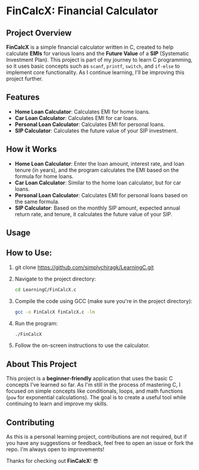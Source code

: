 # FinCalcX: Financial Calculator

## Project Overview
**FinCalcX** is a simple financial calculator written in C, created to help calculate **EMIs** for various loans and the **Future Value** of a **SIP** (Systematic Investment Plan). This project is part of my journey to learn C programming, so it uses basic concepts such as `scanf`, `printf`, `switch`, and `if-else` to implement core functionality. As I continue learning, I'll be improving this project further.

## Features
- **Home Loan Calculator**: Calculates EMI for home loans.
- **Car Loan Calculator**: Calculates EMI for car loans.
- **Personal Loan Calculator**: Calculates EMI for personal loans.
- **SIP Calculator**: Calculates the future value of your SIP investment.

## How it Works
- **Home Loan Calculator**: Enter the loan amount, interest rate, and loan tenure (in years), and the program calculates the EMI based on the formula for home loans.
- **Car Loan Calculator**: Similar to the home loan calculator, but for car loans.
- **Personal Loan Calculator**: Calculates EMI for personal loans based on the same formula.
- **SIP Calculator**: Based on the monthly SIP amount, expected annual return rate, and tenure, it calculates the future value of your SIP.

## Usage
## How to Use:

1. git clone https://github.com/simplychiragk/LearningC.git


2. Navigate to the project directory:

    ```bash
    cd LearningC/FinCalcX.c
    ```

3. Compile the code using GCC (make sure you're in the project directory):

    ```bash
    gcc -o FinCalcX finCalcX.c -lm
    ```

4. Run the program:

    ```bash
    ./FinCalcX
    ```

5. Follow the on-screen instructions to use the calculator.


## About This Project
This project is a **beginner-friendly** application that uses the basic C concepts I’ve learned so far. As I'm still in the process of mastering C, I focused on simple concepts like conditionals, loops, and math functions (`pow` for exponential calculations). The goal is to create a useful tool while continuing to learn and improve my skills.

## Contributing
As this is a personal learning project, contributions are not required, but if you have any suggestions or feedback, feel free to open an issue or fork the repo. I'm always open to improvements!



Thanks for checking out **FinCalcX**! 😎
